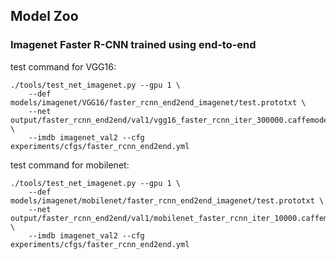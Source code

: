 ## Model Zoo

### Imagenet Faster R-CNN trained using end-to-end

test command for VGG16:
```Shell
./tools/test_net_imagenet.py --gpu 1 \
    --def models/imagenet/VGG16/faster_rcnn_end2end_imagenet/test.prototxt \
    --net output/faster_rcnn_end2end/val1/vgg16_faster_rcnn_iter_300000.caffemodel \
    --imdb imagenet_val2 --cfg experiments/cfgs/faster_rcnn_end2end.yml
```
test command for mobilenet:
```Shell
./tools/test_net_imagenet.py --gpu 1 \
    --def models/imagenet/mobilenet/faster_rcnn_end2end_imagenet/test.prototxt \
    --net output/faster_rcnn_end2end/val1/mobilenet_faster_rcnn_iter_10000.caffemodel \
    --imdb imagenet_val2 --cfg experiments/cfgs/faster_rcnn_end2end.yml
```
